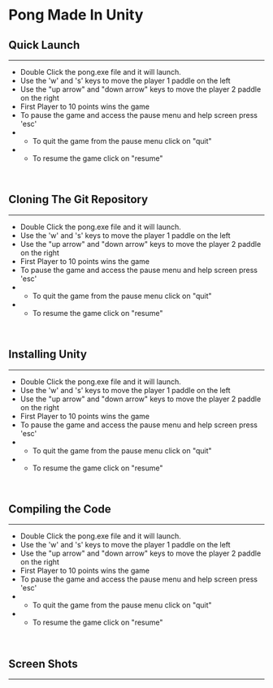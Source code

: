 # Pong Made In Unity

<!-- This is a project from Cthe University of Idaho remote campus in Coeur d'Alene, Idaho. <br />
<br />
The current release, v1.0.0 <br />
</br> -->

## Quick Launch
-------------------
- Double Click the pong.exe file and it will launch.<br />
- Use the 'w' and 's' keys to move the player 1 paddle on the left <br />
- Use the "up arrow" and "down arrow" keys to move the player 2 paddle on the right<br />
- First Player to 10 points wins the game<br />
- To pause the game and access the pause menu and help screen press 'esc'<br />
- - To quit the game from the pause menu click on "quit"
- - To resume the game click on "resume" 
<br />

## Cloning The Git Repository
-------------------
- Double Click the pong.exe file and it will launch.<br />
- Use the 'w' and 's' keys to move the player 1 paddle on the left <br />
- Use the "up arrow" and "down arrow" keys to move the player 2 paddle on the right<br />
- First Player to 10 points wins the game<br />
- To pause the game and access the pause menu and help screen press 'esc'<br />
- - To quit the game from the pause menu click on "quit"
- - To resume the game click on "resume" 
<br />

## Installing Unity
-------------------
- Double Click the pong.exe file and it will launch.<br />
- Use the 'w' and 's' keys to move the player 1 paddle on the left <br />
- Use the "up arrow" and "down arrow" keys to move the player 2 paddle on the right<br />
- First Player to 10 points wins the game<br />
- To pause the game and access the pause menu and help screen press 'esc'<br />
- - To quit the game from the pause menu click on "quit"
- - To resume the game click on "resume" 
<br />

## Compiling the Code
-------------------
- Double Click the pong.exe file and it will launch.<br />
- Use the 'w' and 's' keys to move the player 1 paddle on the left <br />
- Use the "up arrow" and "down arrow" keys to move the player 2 paddle on the right<br />
- First Player to 10 points wins the game<br />
- To pause the game and access the pause menu and help screen press 'esc'<br />
- - To quit the game from the pause menu click on "quit"
- - To resume the game click on "resume" 
<br />

<!-- ## Tech Stack
-----------------
<b>Front-end Hosting: </b>AWS Amplify <br />
<b>Front-end: </b>React <br />
<b>Back-end Hosting: </b>AWS EC2 Ubuntu Virtual Machine <br />
<b>Back-end: </b>Node.js <br />
<b>MQTT Broker: </b>Eclipse Mosquitto <br />
<b>Database: </b>AWS RDS MySQL <br />
<b>Source Control: </b>GitHub <br />
<b>Project Management: </b>Trello <br />
<br /> -->

## Screen Shots
-----------------
<br />
<br />

<!-- ## Future Improvements
---------------------
- 
- 
-  -->
